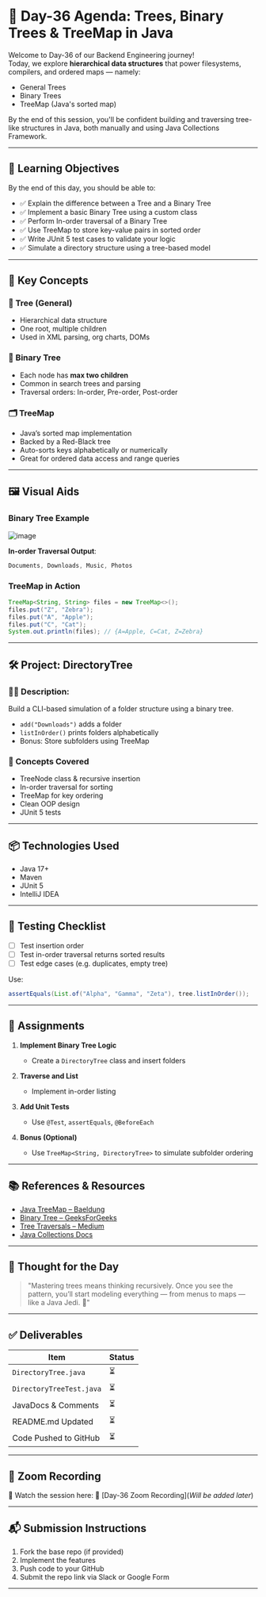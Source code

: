 # 🌳 Day-36 Agenda: Trees, Binary Trees & TreeMap in Java

Welcome to Day-36 of our Backend Engineering journey!  
Today, we explore **hierarchical data structures** that power filesystems, compilers, and ordered maps — namely:

- General Trees
- Binary Trees
- TreeMap (Java's sorted map)

By the end of this session, you'll be confident building and traversing tree-like structures in Java, both manually and using Java Collections Framework.

---

## 🎯 Learning Objectives

By the end of this day, you should be able to:

- ✅ Explain the difference between a Tree and a Binary Tree
- ✅ Implement a basic Binary Tree using a custom class
- ✅ Perform In-order traversal of a Binary Tree
- ✅ Use TreeMap to store key-value pairs in sorted order
- ✅ Write JUnit 5 test cases to validate your logic
- ✅ Simulate a directory structure using a tree-based model

---

## 🧠 Key Concepts

### 🌲 Tree (General)
- Hierarchical data structure
- One root, multiple children
- Used in XML parsing, org charts, DOMs

### 🌳 Binary Tree
- Each node has **max two children**
- Common in search trees and parsing
- Traversal orders: In-order, Pre-order, Post-order

### 🗂️ TreeMap
- Java’s sorted map implementation
- Backed by a Red-Black tree
- Auto-sorts keys alphabetically or numerically
- Great for ordered data access and range queries

---

## 🖼️ Visual Aids

### Binary Tree Example
![image](https://github.com/user-attachments/assets/26abd177-55c5-422d-a65f-b66917252873)


**In-order Traversal Output**:
```java
Documents, Downloads, Music, Photos
````

### TreeMap in Action

```java
TreeMap<String, String> files = new TreeMap<>();
files.put("Z", "Zebra");
files.put("A", "Apple");
files.put("C", "Cat");
System.out.println(files); // {A=Apple, C=Cat, Z=Zebra}
```

---

## 🛠️ Project: DirectoryTree

### 👨‍💻 Description:

Build a CLI-based simulation of a folder structure using a binary tree.

* `add("Downloads")` adds a folder
* `listInOrder()` prints folders alphabetically
* Bonus: Store subfolders using TreeMap

### 🧩 Concepts Covered

* TreeNode class & recursive insertion
* In-order traversal for sorting
* TreeMap for key ordering
* Clean OOP design
* JUnit 5 tests

---

## 📦 Technologies Used

* Java 17+
* Maven
* JUnit 5
* IntelliJ IDEA

---

## 🧪 Testing Checklist

* [ ] Test insertion order
* [ ] Test in-order traversal returns sorted results
* [ ] Test edge cases (e.g. duplicates, empty tree)

Use:

```java
assertEquals(List.of("Alpha", "Gamma", "Zeta"), tree.listInOrder());
```

---

## 📝 Assignments

1. **Implement Binary Tree Logic**

   * Create a `DirectoryTree` class and insert folders
2. **Traverse and List**

   * Implement in-order listing
3. **Add Unit Tests**

   * Use `@Test`, `assertEquals`, `@BeforeEach`
4. **Bonus (Optional)**

   * Use `TreeMap<String, DirectoryTree>` to simulate subfolder ordering

---

## 📚 References & Resources

* [Java TreeMap – Baeldung](https://www.baeldung.com/java-treemap)
* [Binary Tree – GeeksForGeeks](https://www.geeksforgeeks.org/binary-tree-data-structure/)
* [Tree Traversals – Medium](https://medium.com/softaai-blogs/exploring-binary-trees-in-java-7c21bf999d88)
* [Java Collections Docs](https://docs.oracle.com/javase/8/docs/api/java/util/TreeMap.html)

---

## 🧠 Thought for the Day

> "Mastering trees means thinking recursively.
> Once you see the pattern, you’ll start modeling everything — from menus to maps — like a Java Jedi. 🌳"

---

## ✅ Deliverables

| Item                     | Status |
| ------------------------ | ------ |
| `DirectoryTree.java`     | ⏳      |
| `DirectoryTreeTest.java` | ⏳      |
| JavaDocs & Comments      | ⏳      |
| README.md Updated        | ⏳      |
| Code Pushed to GitHub    | ⏳      |

---

## 📼 Zoom Recording

🎥 Watch the session here:
🔗 [Day-36 Zoom Recording](_Will be added later_)

---

## 📬 Submission Instructions

1. Fork the base repo (if provided)
2. Implement the features
3. Push code to your GitHub
4. Submit the repo link via Slack or Google Form

---


